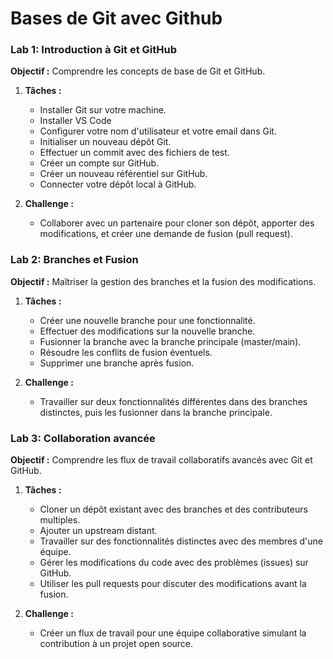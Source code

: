# Bases de Git avec Github

### Lab 1: Introduction à Git et GitHub

**Objectif :** Comprendre les concepts de base de Git et GitHub.

1. **Tâches :**
   - Installer Git sur votre machine.
   - Installer VS Code
   - Configurer votre nom d'utilisateur et votre email dans Git.
   - Initialiser un nouveau dépôt Git.
   - Effectuer un commit avec des fichiers de test.
   - Créer un compte sur GitHub.
   - Créer un nouveau référentiel sur GitHub.
   - Connecter votre dépôt local à GitHub.

2. **Challenge :**
   - Collaborer avec un partenaire pour cloner son dépôt, apporter des modifications, et créer une demande de fusion (pull request).

### Lab 2: Branches et Fusion

**Objectif :** Maîtriser la gestion des branches et la fusion des modifications.

1. **Tâches :**
   - Créer une nouvelle branche pour une fonctionnalité.
   - Effectuer des modifications sur la nouvelle branche.
   - Fusionner la branche avec la branche principale (master/main).
   - Résoudre les conflits de fusion éventuels.
   - Supprimer une branche après fusion.

2. **Challenge :**
   - Travailler sur deux fonctionnalités différentes dans des branches distinctes, puis les fusionner dans la branche principale.

### Lab 3: Collaboration avancée

**Objectif :** Comprendre les flux de travail collaboratifs avancés avec Git et GitHub.

1. **Tâches :**
   - Cloner un dépôt existant avec des branches et des contributeurs multiples.
   - Ajouter un upstream distant.
   - Travailler sur des fonctionnalités distinctes avec des membres d'une équipe.
   - Gérer les modifications du code avec des problèmes (issues) sur GitHub.
   - Utiliser les pull requests pour discuter des modifications avant la fusion.

2. **Challenge :**
   - Créer un flux de travail pour une équipe collaborative simulant la contribution à un projet open source.

